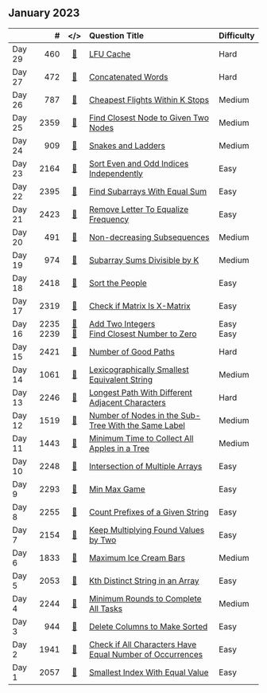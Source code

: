 ## January 2023

||#|</>|Question Title|Difficulty|
|:--|--:|:-:|:--|:--|
|Day 29|460|[📎](../src/q_451_500/q0460.cc)|[LFU Cache](https://leetcode.com/problems/lfu-cache/)|Hard|
|Day 27|472|[📎](../src/q_451_500/q0472.cc)|[Concatenated Words](https://leetcode.com/problems/concatenated-words/)|Hard|
|Day 26|787|[📎](../src/q_751_800/q0787.cc)|[Cheapest Flights Within K Stops](https://leetcode.com/problems/cheapest-flights-within-k-stops/)|Medium|
|Day 25|2359|[📎](../src/q_2351_2400/q2359.cc)|[Find Closest Node to Given Two Nodes](https://leetcode.com/problems/find-closest-node-to-given-two-nodes/)|Medium|
|Day 24|909|[📎](../src/q_901_950/q0909.cc)|[Snakes and Ladders](https://leetcode.com/problems/snakes-and-ladders/)|Medium|
|Day 23|2164|[📎](../src/q_2151_2200/q2164.cc)|[Sort Even and Odd Indices Independently](https://leetcode.com/problems/sort-even-and-odd-indices-independently/)|Easy|
|Day 22|2395|[📎](../src/q_2351_2400/q2395.cc)|[Find Subarrays With Equal Sum](https://leetcode.com/problems/find-subarrays-with-equal-sum/)|Easy|
|Day 21|2423|[📎](../src/q_2401_2450/q2423.cc)|[Remove Letter To Equalize Frequency](https://leetcode.com/problems/remove-letter-to-equalize-frequency/)|Easy|
|Day 20|491|[📎](../src/q_451_500/q0491.cc)|[Non-decreasing Subsequences](https://leetcode.com/problems/non-decreasing-subsequences/)|Medium|
|Day 19|974|[📎](../src/q_951_1000/q0974.cc)|[Subarray Sums Divisible by K](https://leetcode.com/problems/subarray-sums-divisible-by-k/)|Medium|
|Day 18|2418|[📎](../src/q_2401_2450/q2418.cc)|[Sort the People](https://leetcode.com/problems/sort-the-people/)|Easy|
|Day 17|2319|[📎](../src/q_2301_2350/q2319.cc)|[Check if Matrix Is X-Matrix](https://leetcode.com/problems/check-if-matrix-is-x-matrix/)|Easy|
|Day 16|2235<br>2239|[📎](../src/q_2201_2250/q2235.cc)<br>[📎](../src/q_2201_2250/q2239.cc)|[Add Two Integers](https://leetcode.com/problems/add-two-integers/)<br>[Find Closest Number to Zero](https://leetcode.com/problems/find-closest-number-to-zero/)|Easy<br>Easy|
|Day 15|2421|[📎](../src/q_2401_2450/q2421.cc)|[Number of Good Paths](https://leetcode.com/problems/number-of-good-paths/)|Hard|
|Day 14|1061|[📎](../src/q_1051_1100/q1061.cc)|[Lexicographically Smallest Equivalent String](https://leetcode.com/problems/lexicographically-smallest-equivalent-string/)|Medium|
|Day 13|2246|[📎](../src/q_2201_2250/q2246.cc)|[Longest Path With Different Adjacent Characters](https://leetcode.com/problems/longest-path-with-different-adjacent-characters/)|Hard|
|Day 12|1519|[📎](../src/q_1501_1550/q1519.cc)|[Number of Nodes in the Sub-Tree With the Same Label](https://leetcode.com/problems/number-of-nodes-in-the-sub-tree-with-the-same-label/)|Medium|
|Day 11|1443|[📎](../src/q_1401_1450/q1443.cc)|[Minimum Time to Collect All Apples in a Tree](https://leetcode.com/problems/minimum-time-to-collect-all-apples-in-a-tree/)|Medium|
|Day 10|2248|[📎](../src/q_2201_2250/q2248.cc)|[Intersection of Multiple Arrays](https://leetcode.com/problems/intersection-of-multiple-arrays/)|Easy|
|Day 9|2293|[📎](../src/q_2251_2300/q2293.cc)|[Min Max Game](https://leetcode.com/problems/min-max-game/)|Easy|
|Day 8|2255|[📎](../src/q_2251_2300/q2255.cc)|[Count Prefixes of a Given String](https://leetcode.com/problems/count-prefixes-of-a-given-string/)|Easy|
|Day 7|2154|[📎](../src/q_2151_2200/q2154.cc)|[Keep Multiplying Found Values by Two](https://leetcode.com/problems/keep-multiplying-found-values-by-two/)|Easy|
|Day 6|1833|[📎](../src/q_1801_1850/q1833.cc)|[Maximum Ice Cream Bars](https://leetcode.com/problems/maximum-ice-cream-bars/)|Medium|
|Day 5|2053|[📎](../src/q_2051_2100/q2053.cc)|[Kth Distinct String in an Array](https://leetcode.com/problems/kth-distinct-string-in-an-array/)|Easy|
|Day 4|2244|[📎](../src/q_2201_2250/q2244.cc)|[Minimum Rounds to Complete All Tasks](https://leetcode.com/problems/minimum-rounds-to-complete-all-tasks/)|Medium|
|Day 3|944|[📎](../src/q_901_950/q0944.cc)|[Delete Columns to Make Sorted](https://leetcode.com/problems/delete-columns-to-make-sorted/)|Easy|
|Day 2|1941|[📎](../src/q_1901_1950/q1941.cc)|[Check if All Characters Have Equal Number of Occurrences](https://leetcode.com/problems/check-if-all-characters-have-equal-number-of-occurrences/)|Easy|
|Day 1|2057|[📎](../src/q_2051_2100/q2057.cc)|[Smallest Index With Equal Value](https://leetcode.com/problems/smallest-index-with-equal-value/)|Easy|

